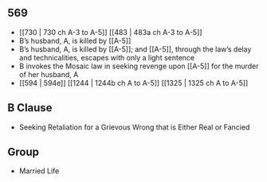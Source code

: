 ## 569
- [[730 | 730 ch A-3 to A-5]] [[483 | 483a ch A-3 to A-5]] 
- B’s husband, A, is killed by [[A-5]]
- B’s husband, A, is killed by [[A-5]]; and [[A-5]], through the law’s delay and technicalities, escapes with only a light sentence
- B invokes the Mosaic law in seeking revenge upon [[A-5]] for the murder of her husband, A
- [[594 | 594e]] [[1244 | 1244b ch A to A-5]] [[1325 | 1325 ch A to A-5]] 

## B Clause
- Seeking Retaliation for a Grievous Wrong that is Either Real or Fancied

## Group
- Married Life

